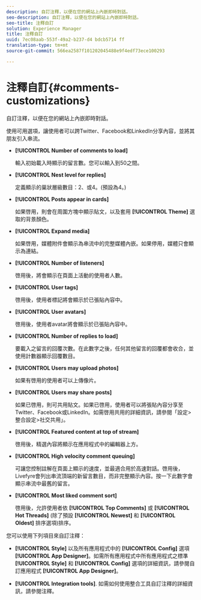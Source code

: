 ```yaml
---
description: 自訂注釋，以便在您的網站上內嵌即時對話。
seo-description: 自訂注釋，以便在您的網站上內嵌即時對話。
seo-title: 注釋自訂
solution: Experience Manager
title: 注釋自訂
uuid: 7ec08aab-553f-49a2-b237-d4 bdcb5714 ff
translation-type: tm+mt
source-git-commit: 566ea2587f101202045488e9f4edf73ece100293

---
```



# 注釋自訂{#comments-customizations}

自訂注釋，以便在您的網站上內嵌即時對話。



使用可用選項，讓使用者可以跨Twitter、Facebook和LinkedIn分享內容，並將其朋友引入串流。

* **[!UICONTROL Number of comments to load]**

   輸入初始載入時顯示的留言數。您可以輸入到50之間。

* **[!UICONTROL Nest level for replies]**

   定義顯示的巢狀層級數目：2、或4。(預設為4。)

* **[!UICONTROL Posts appear in cards]**

   如果啓用，則會在周圍方塊中顯示貼文，以及套用 **[!UICONTROL Theme]** 選取的背景顏色。

* **[!UICONTROL Expand media]**

   如果啓用，媒體附件會顯示為串流中的完整媒體內嵌。如果停用，媒體只會顯示為連結。

* **[!UICONTROL Number of listeners]**

   啓用後，將會顯示在頁面上活動的使用者人數。

* **[!UICONTROL User tags]**

   啓用後，使用者標記將會顯示於已張貼內容中。

* **[!UICONTROL User avatars]**

   啓用後，使用者avatar將會顯示於已張貼內容中。

* **[!UICONTROL Number of replies to load]**

   要載入之留言的回覆次數。在此數字之後，任何其他留言的回覆都會收合，並使用計數器顯示回覆數目。

* **[!UICONTROL Users may upload photos]**

   如果有啓用的使用者可以上傳像片。

* **[!UICONTROL Users may share posts]**

   如果已啓用，則可共用貼文。如果已啓用，使用者可以將張貼內容分享至Twitter、Facebook或LinkedIn。如需啓用共用的詳細資訊，請參閱「設定>整合設定>社交共用」。

* **[!UICONTROL Featured content at top of stream]**

   啓用後，精選內容將顯示在應用程式中的編輯器上方。

* **[!UICONTROL High velocity comment queuing]**

   可讓您控制註解在頁面上顯示的速度，並最適合用於高速對話。啓用後，Livefyre會列出串流頂端的新留言數目，而非完整顯示內容。按一下此數字會顯示串流中最舊的留言。

* **[!UICONTROL Most liked comment sort]**

   啓用後，允許使用者依 **[!UICONTROL Top Comments]** 或 **[!UICONTROL Hot Threads]** (除了預設 **[!UICONTROL Newest]** 和 **[!UICONTROL Oldest]** 排序選項)排序。

您可以使用下列項目來自訂注釋：

* **[!UICONTROL Style]** 以及所有應用程式中的 **[!UICONTROL Config]** 選項 **[!UICONTROL App Designer]**。如需所有應用程式中所有應用程式之標準 **[!UICONTROL Style]** 和 **[!UICONTROL Config]** 選項的詳細資訊，請參閱自訂應用程式 **[!UICONTROL App Designer]**。

* **[!UICONTROL Integration tools]**. 如需如何使用整合工具自訂注釋的詳細資訊，請參閱注釋。

